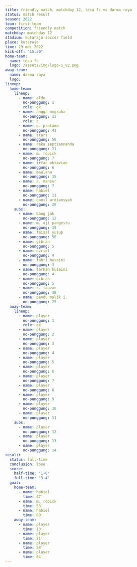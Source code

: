 ```yaml
---
title: friendly match, matchday 12, tesa fc vs darma raya
status: match result
season: 2022
team: first-team
competition: friendly match
matchday: matchday 12
stadium: kutaraja soccer field
place: kutaraja
time: 29 mei 2022
kick-off: "15:30"
home-team:
  name: tesa fc
  logo: /assets/img/logo-1_v2.png
away-team:
  name: darma raya
  logo: 
lineup:
  home-team:
    lineup:
      - name: aldo
        no-punggung: 1
        role: gk
      - name: angga nugraha
        no-punggung: 13
        role: c
      - name: g. pratama
        no-punggung: 41
      - name: stars
        no-punggung: 50
      - name: raka septiannanda
        no-punggung: 21
      - name: m. ropick
        no-punggung: 7
      - name: irfan oktavian
        no-punggung: 6
      - name: maulana
        no-punggung: 15
      - name: a. mansur
        no-punggung: 7
      - name: habiel
        no-punggung: 11
      - name: danil ardiansyah
        no-punggung: 20
    subs:
      - name: bang jak
        no-punggung: 12
      - name: m. aji pangestu
        no-punggung: 19
      - name: faisal yusup
        no-punggung: 50
      - name: gibran
        no-punggung: 5
      - name: azriel
        no-punggung: 4
      - name: fahri husaini
        no-punggung: 3
      - name: farhan husaini
        no-punggung: 4
      - name: gibran
        no-punggung: 5
      - name: r. fauzan
        no-punggung: 18
      - name: pandu malik i.
        no-punggung: 25
  away-team:
    lineup:
      - name: player
        no-punggung: 1
        role: gk
      - name: player
        no-punggung: 2
      - name: player
        no-punggung: 3
      - name: player
        no-punggung: 4
      - name: player
        no-punggung: 5
      - name: player
        no-punggung: 6
      - name: player
        no-punggung: 7
      - name: player
        no-punggung: 8
      - name: player
        no-punggung: 9
      - name: player
        no-punggung: 10
      - name: player
        no-punggung: 11
    subs:
      - name: player
        no-punggung: 12
      - name: player
        no-punggung: 13
      - name: player
        no-punggung: 14
result:
  status: full-time
  conclusion: lose
  score:
    half-time: "1-0"
    full-time: "3-4"
  goal:
    home-team:
      - name: habiel
        time: 47'
      - name: m. ropick
        time: 53'
      - name: habiel
        time: 60'
    away-team:
      - name: player
        time: 13'
      - name: player
        time: 21'
      - name: player
        time: 58'
      - name: player
        time: 64'
---
```

